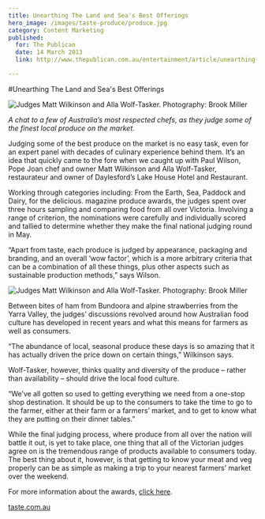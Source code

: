 ```yaml
---
title: Unearthing The Land and Sea's Best Offerings
hero_image: /images/taste-produce/produce.jpg
category: Content Marketing
published:
  for: The Publican
  date: 14 March 2013
  link: http://www.thepublican.com.au/entertainment/article/unearthing-land-and-seas-best-offerings

---
```


#Unearthing The Land and Sea's Best Offerings

![Judges Matt Wilkinson and Alla Wolf-Tasker. Photography: Brook Miller](/images/taste-produce/produce1.jpg)

*A chat to a few of Australia’s most respected chefs, as they judge some of the finest local produce on the market.*

Judging some of the best produce on the market is no easy task, even for an expert panel with decades of culinary experience behind them. It’s an idea that quickly came to the fore when we caught up with Paul Wilson, Pope Joan chef and owner Matt Wilkinson and Alla Wolf-Tasker, restaurateur and owner of Daylesford’s Lake House Hotel and Restaurant.

Working through categories including: From the Earth, Sea, Paddock and Dairy, for the delicious. magazine produce awards, the judges spent over three hours sampling and comparing food from all over Victoria. Involving a range of criterion, the nominations were carefully and individually scored and tallied to determine whether they make the final national judging round in May.

“Apart from taste, each produce is judged by appearance, packaging and branding, and an overall ‘wow factor’, which is a more arbitrary criteria that can be a combination of all these things, plus other aspects such as sustainable production methods,” says Wilson.

![Judges Matt Wilkinson and Alla Wolf-Tasker. Photography: Brook Miller](/images/taste-produce/judges.jpg)

Between bites of ham from Bundoora and alpine strawberries from the Yarra Valley, the judges’ discussions revolved around how Australian food culture has developed in recent years and what this means for farmers as well as consumers.

“The abundance of local, seasonal produce these days is so amazing that it has actually driven the price down on certain things,” Wilkinson says.

Wolf-Tasker, however, thinks quality and diversity of the produce – rather than availability – should drive the local food culture.

“We’ve all gotten so used to getting everything we need from a one-stop shop destination. It should be up to the consumers to take the time to go to the farmer, either at their farm or a farmers’ market, and to get to know what they are putting on their dinner tables.”

While the final judging process, where produce from all over the nation will battle it out, is yet to take place, one thing that all of the Victorian judges agree on is the tremendous range of products available to consumers today. The best thing about it, however, is that getting to know your meat and veg properly can be as simple as making a trip to your nearest farmers’ market over the weekend.

For more information about the awards, [click here](http://www.taste.com.au/delicious/article/produce+awards/delicious+produce+awards+2013,1453).

[taste.com.au](http://www.taste.com.au/)

